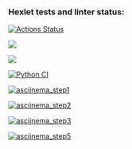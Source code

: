 ### Hexlet tests and linter status:
[![Actions Status](https://github.com/Dddarknight/python-project-lvl3/workflows/hexlet-check/badge.svg)](https://github.com/Dddarknight/python-project-lvl3/actions)

<a href="https://codeclimate.com/github/Dddarknight/python-project-lvl3/maintainability"><img src="https://api.codeclimate.com/v1/badges/7ba6dc8f87fb8431d54f/maintainability" /></a>

<a href="https://codeclimate.com/github/Dddarknight/python-project-lvl3/test_coverage"><img src="https://api.codeclimate.com/v1/badges/7ba6dc8f87fb8431d54f/test_coverage" /></a>

[![Python CI](https://github.com/Dddarknight/python-project-lvl3/actions/workflows/pyci.yml/badge.svg)](https://github.com/Dddarknight/python-project-lvl3/actions)

[![asciinema_step1](https://asciinema.org/a/mpgCKj8KaZyE5JJGfkL1MBsEy.svg)](https://asciinema.org/a/mpgCKj8KaZyE5JJGfkL1MBsEy)

[![asciinema_step2](https://asciinema.org/a/0d2igGbXoD5h0WSXhX0LzkxMb.svg)](https://asciinema.org/a/0d2igGbXoD5h0WSXhX0LzkxMb)

[![asciinema_step3](https://asciinema.org/a/LrehifumKUiXAHLdsH0DpGip2.svg)](https://asciinema.org/a/LrehifumKUiXAHLdsH0DpGip2)

[![asciinema_step5](https://asciinema.org/a/2huBPLNvEFqD2e6LlBHo8Yctn.svg)](https://asciinema.org/a/2huBPLNvEFqD2e6LlBHo8Yctn)
